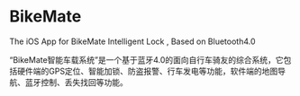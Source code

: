 # BikeMate
The iOS App for BikeMate Intelligent Lock , Based on Bluetooth4.0

“BikeMate智能车载系统”是一个基于蓝牙4.0的面向自行车骑友的综合系统，它包括硬件端的GPS定位、智能加锁、防盗报警、行车发电等功能，软件端的地图导航、蓝牙控制、丢失找回等功能。
